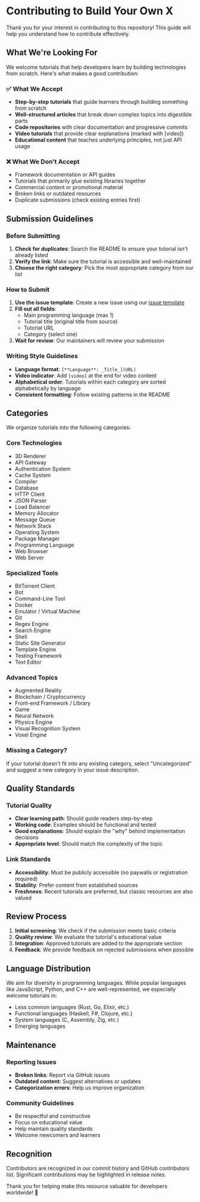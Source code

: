 # Contributing to Build Your Own X

Thank you for your interest in contributing to this repository! This guide will help you understand how to contribute effectively.

## What We're Looking For

We welcome tutorials that help developers learn by building technologies from scratch. Here's what makes a good contribution:

### ✅ What We Accept
- **Step-by-step tutorials** that guide learners through building something from scratch
- **Well-structured articles** that break down complex topics into digestible parts
- **Code repositories** with clear documentation and progressive commits
- **Video tutorials** that provide clear explanations (marked with [video])
- **Educational content** that teaches underlying principles, not just API usage

### ❌ What We Don't Accept
- Framework documentation or API guides
- Tutorials that primarily glue existing libraries together
- Commercial content or promotional material
- Broken links or outdated resources
- Duplicate submissions (check existing entries first)

## Submission Guidelines

### Before Submitting
1. **Check for duplicates**: Search the README to ensure your tutorial isn't already listed
2. **Verify the link**: Make sure the tutorial is accessible and well-maintained
3. **Choose the right category**: Pick the most appropriate category from our list

### How to Submit
1. **Use the issue template**: Create a new issue using our [issue template](ISSUE_TEMPLATE.md)
2. **Fill out all fields**:
   - Main programming language (max 1)
   - Tutorial title (original title from source)
   - Tutorial URL
   - Category (select one)
3. **Wait for review**: Our maintainers will review your submission

### Writing Style Guidelines
- **Language format**: `[**Language**: _Title_](URL)`
- **Video indicator**: Add `[video]` at the end for video content
- **Alphabetical order**: Tutorials within each category are sorted alphabetically by language
- **Consistent formatting**: Follow existing patterns in the README

## Categories

We organize tutorials into the following categories:

### Core Technologies
- 3D Renderer
- API Gateway
- Authentication System
- Cache System
- Compiler
- Database
- HTTP Client
- JSON Parser
- Load Balancer
- Memory Allocator
- Message Queue
- Network Stack
- Operating System
- Package Manager
- Programming Language
- Web Browser
- Web Server

### Specialized Tools
- BitTorrent Client
- Bot
- Command-Line Tool
- Docker
- Emulator / Virtual Machine
- Git
- Regex Engine
- Search Engine
- Shell
- Static Site Generator
- Template Engine
- Testing Framework
- Text Editor

### Advanced Topics
- Augmented Reality
- Blockchain / Cryptocurrency
- Front-end Framework / Library
- Game
- Neural Network
- Physics Engine
- Visual Recognition System
- Voxel Engine

### Missing a Category?
If your tutorial doesn't fit into any existing category, select "Uncategorized" and suggest a new category in your issue description.

## Quality Standards

### Tutorial Quality
- **Clear learning path**: Should guide readers step-by-step
- **Working code**: Examples should be functional and tested
- **Good explanations**: Should explain the "why" behind implementation decisions
- **Appropriate level**: Should match the complexity of the topic

### Link Standards
- **Accessibility**: Must be publicly accessible (no paywalls or registration required)
- **Stability**: Prefer content from established sources
- **Freshness**: Recent tutorials are preferred, but classic resources are also valued

## Review Process

1. **Initial screening**: We check if the submission meets basic criteria
2. **Quality review**: We evaluate the tutorial's educational value
3. **Integration**: Approved tutorials are added to the appropriate section
4. **Feedback**: We provide feedback on rejected submissions when possible

## Language Distribution

We aim for diversity in programming languages. While popular languages like JavaScript, Python, and C++ are well-represented, we especially welcome tutorials in:

- Less common languages (Rust, Go, Elixir, etc.)
- Functional languages (Haskell, F#, Clojure, etc.)
- System languages (C, Assembly, Zig, etc.)
- Emerging languages

## Maintenance

### Reporting Issues
- **Broken links**: Report via GitHub issues
- **Outdated content**: Suggest alternatives or updates
- **Categorization errors**: Help us improve organization

### Community Guidelines
- Be respectful and constructive
- Focus on educational value
- Help maintain quality standards
- Welcome newcomers and learners

## Recognition

Contributors are recognized in our commit history and GitHub contributors list. Significant contributions may be highlighted in release notes.

Thank you for helping make this resource valuable for developers worldwide! 🚀